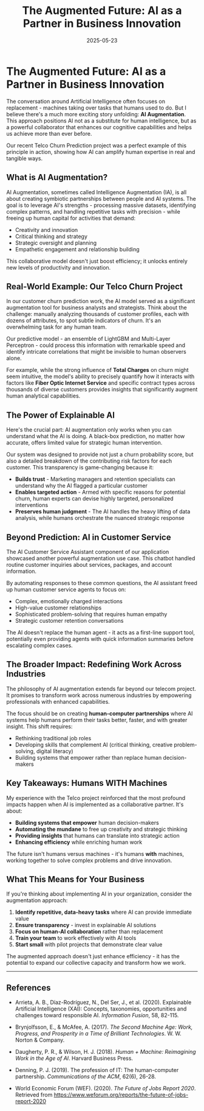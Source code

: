 ﻿---
title: "The Augmented Future: AI as a Partner in Business Innovation"
date: 2025-05-23
draft: false
categories: ["Artificial Intelligence", "Business Strategy", "Future of Work"]
---

# **The Augmented Future: AI as a Partner in Business Innovation**

The conversation around Artificial Intelligence often focuses on replacement - machines taking over tasks that humans used to do. But I believe there's a much more exciting story unfolding: **AI Augmentation**. This approach positions AI not as a substitute for human intelligence, but as a powerful collaborator that enhances our cognitive capabilities and helps us achieve more than ever before.

Our recent Telco Churn Prediction project was a perfect example of this principle in action, showing how AI can amplify human expertise in real and tangible ways.

## **What is AI Augmentation?**

AI Augmentation, sometimes called Intelligence Augmentation (IA), is all about creating symbiotic partnerships between people and AI systems. The goal is to leverage AI's strengths - processing massive datasets, identifying complex patterns, and handling repetitive tasks with precision - while freeing up human capital for activities that demand:

* Creativity and innovation
* Critical thinking and strategy
* Strategic oversight and planning  
* Empathetic engagement and relationship building

This collaborative model doesn't just boost efficiency; it unlocks entirely new levels of productivity and innovation.

## **Real-World Example: Our Telco Churn Project**

In our customer churn prediction work, the AI model served as a significant augmentation tool for business analysts and strategists. Think about the challenge: manually analyzing thousands of customer profiles, each with dozens of attributes, to spot subtle indicators of churn. It's an overwhelming task for any human team.

Our predictive model - an ensemble of LightGBM and Multi-Layer Perceptron - could process this information with remarkable speed and identify intricate correlations that might be invisible to human observers alone. 

For example, while the strong influence of **Total Charges** on churn might seem intuitive, the model's ability to precisely quantify how it interacts with factors like **Fiber Optic Internet Service** and specific contract types across thousands of diverse customers provides insights that significantly augment human analytical capabilities.

## **The Power of Explainable AI**

Here's the crucial part: AI augmentation only works when you can understand what the AI is doing. A black-box prediction, no matter how accurate, offers limited value for strategic human intervention.

Our system was designed to provide not just a churn probability score, but also a detailed breakdown of the contributing risk factors for each customer. This transparency is game-changing because it:

* **Builds trust** - Marketing managers and retention specialists can understand why the AI flagged a particular customer
* **Enables targeted action** - Armed with specific reasons for potential churn, human experts can devise highly targeted, personalized interventions
* **Preserves human judgment** - The AI handles the heavy lifting of data analysis, while humans orchestrate the nuanced strategic response

## **Beyond Prediction: AI in Customer Service**

The AI Customer Service Assistant component of our application showcased another powerful augmentation use case. This chatbot handled routine customer inquiries about services, packages, and account information.

By automating responses to these common questions, the AI assistant freed up human customer service agents to focus on:

* Complex, emotionally charged interactions
* High-value customer relationships  
* Sophisticated problem-solving that requires human empathy
* Strategic customer retention conversations

The AI doesn't replace the human agent - it acts as a first-line support tool, potentially even providing agents with quick information summaries before escalating complex cases.

## **The Broader Impact: Redefining Work Across Industries**

The philosophy of AI augmentation extends far beyond our telecom project. It promises to transform work across numerous industries by empowering professionals with enhanced capabilities.

The focus should be on creating **human-computer partnerships** where AI systems help humans perform their tasks better, faster, and with greater insight. This shift requires:

* Rethinking traditional job roles
* Developing skills that complement AI (critical thinking, creative problem-solving, digital literacy)
* Building systems that empower rather than replace human decision-makers

## **Key Takeaways: Humans WITH Machines**

My experience with the Telco project reinforced that the most profound impacts happen when AI is implemented as a collaborative partner. It's about:

* **Building systems that empower** human decision-makers
* **Automating the mundane** to free up creativity and strategic thinking
* **Providing insights** that humans can translate into strategic action
* **Enhancing efficiency** while enriching human work

The future isn't humans versus machines - it's humans **with** machines, working together to solve complex problems and drive innovation.

## **What This Means for Your Business**

If you're thinking about implementing AI in your organization, consider the augmentation approach:

1. **Identify repetitive, data-heavy tasks** where AI can provide immediate value
2. **Ensure transparency** - invest in explainable AI solutions
3. **Focus on human-AI collaboration** rather than replacement
4. **Train your team** to work effectively with AI tools
5. **Start small** with pilot projects that demonstrate clear value

The augmented approach doesn't just enhance efficiency - it has the potential to expand our collective capacity and transform how we work.

---

## **References**

* Arrieta, A. B., Díaz-Rodríguez, N., Del Ser, J., et al. (2020). Explainable Artificial Intelligence (XAI): Concepts, taxonomies, opportunities and challenges toward responsible AI. *Information Fusion*, 58, 82-115.

* Brynjolfsson, E., & McAfee, A. (2017). *The Second Machine Age: Work, Progress, and Prosperity in a Time of Brilliant Technologies*. W. W. Norton & Company.

* Daugherty, P. R., & Wilson, H. J. (2018). *Human + Machine: Reimagining Work in the Age of AI*. Harvard Business Press.

* Denning, P. J. (2019). The profession of IT: The human-computer partnership. *Communications of the ACM*, 62(6), 26-28.

* World Economic Forum (WEF). (2020). *The Future of Jobs Report 2020*. Retrieved from https://www.weforum.org/reports/the-future-of-jobs-report-2020
